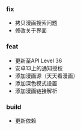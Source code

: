 ### fix
 
- 拷贝漫画搜索问题
- 修改关于界面

### feat

- 更新至API Level 36
- 安卓13上的通知授权
- 添加漫画源（天天看漫画）
- 添加深色模式设置
- 添加漫画链接解析 

### build

- 更新依赖